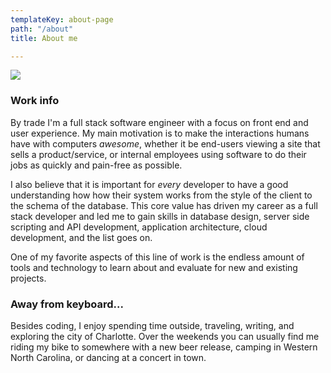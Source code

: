 ```yaml
---
templateKey: about-page
path: "/about"
title: About me

---
```

![](/img/henry.jpg)

### Work info

By trade I'm a full stack software engineer with a focus on front end and user experience.
My main motivation is to make the interactions humans have with computers _awesome_, whether it
be end-users viewing a site that sells a product/service, or internal employees using software
to do their jobs as quickly and pain-free as possible.

I also believe that it is important for _every_ developer to have a good understanding how how their
system works from the style of the client to the schema of the database. This core value has driven
my career as a full stack developer and led me to gain skills in database design, server side scripting
and API development, application architecture, cloud development, and the list goes on.

One of my favorite aspects of this line of work is the endless amount of tools and technology to
learn about and evaluate for new and existing projects.

### Away from keyboard...

Besides coding, I enjoy spending time outside, traveling, writing, and exploring the city of
Charlotte. Over the weekends you can usually find me riding my bike to somewhere with a new beer release,
camping in Western North Carolina, or dancing at a concert in town.